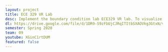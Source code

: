 ```yaml
---
layout: project
title: ECE 329 VR Lab
desc: Implement the boundary condition lab ECE329 VR lab. To visualize the boundary condition, students can change factors like medium permittivity, surface charge E1 direction and length, and see how they will affect E2. Students can also see the real component and tangential component of E1 and E2, and the lab will show they’ll always have the same tangential component .
dl: https://drive.google.com/file/d/1DR9-S9zFbUjCJRqITItbSXAOVkg3GtxN/view?usp=sharing
semester: Spring 2020
team: 09
youtube: XGinC1rtDUM
featured: false
---
```

